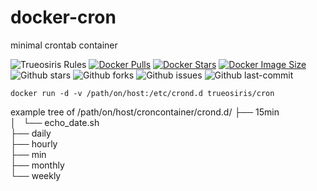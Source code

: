 # docker-cron
minimal crontab container

![Trueosiris Rules](https://img.shields.io/badge/trueosiris-rules-f08060)
[![Docker Pulls](https://badgen.net/docker/pulls/trueosiris/cron?icon=docker&label=pulls)](https://hub.docker.com/r/trueosiris/cron/)
[![Docker Stars](https://badgen.net/docker/stars/trueosiris/cron?icon=docker&label=stars)](https://hub.docker.com/r/trueosiris/cron/)
[![Docker Image Size](https://badgen.net/docker/size/trueosiris/cron?icon=docker&label=image%20size)](https://hub.docker.com/r/trueosiris/cron/)
![Github stars](https://badgen.net/github/stars/trueosiris/docker-cron?icon=github&label=stars)
![Github forks](https://badgen.net/github/forks/trueosiris/docker-cron?icon=github&label=forks)
![Github issues](https://img.shields.io/github/issues/TrueOsiris/docker-cron)
![Github last-commit](https://img.shields.io/github/last-commit/TrueOsiris/docker-cron)

```
docker run -d -v /path/on/host:/etc/crond.d trueosiris/cron
```

example tree of /path/on/host/croncontainer/crond.d/
├── 15min \
│   └── echo_date.sh \
├── daily \
├── hourly \
├── min \
├── monthly \
└── weekly


